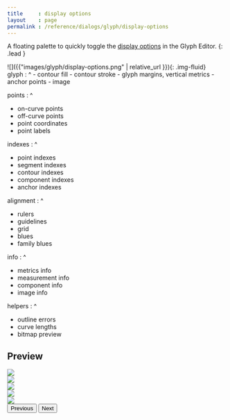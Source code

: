 ```yaml
---
title     : display options
layout    : page
permalink : /reference/dialogs/glyph/display-options
---
```


A floating palette to quickly toggle the [display options] in the Glyph Editor.
{: .lead }

[Display options]: https://www.robofont.com/documentation/workspace/glyph-editor/display-options/

<div class='row'>

<div class='col-sm-4' markdown='1'>
![]({{"images/glyph/display-options.png" | relative_url }}){: .img-fluid}
</div>

<div class='col-sm-8' markdown='1'>
glyph
: ^
  - contour fill
  - contour stroke
  - glyph margins, vertical metrics 
  - anchor points
  - image

points
: ^
  - on-curve points
  - off-curve  points
  - point coordinates
  - point labels

indexes
: ^
  - point indexes
  - segment indexes
  - contour indexes
  - component indexes
  - anchor indexes

alignment
: ^
  - rulers
  - guidelines
  - grid
  - blues
  - family blues

info 
: ^
  - metrics info
  - measurement info
  - component info
  - image info

helpers
: ^
  - outline errors
  - curve lengths
  - bitmap preview
</div>

</div>


Preview
-------

<div id='__display-options' class="carousel slide carousel-dark carousel-fade my-4" data-bs-ride="carousel">

<div class="carousel-inner">
  <div class="carousel-item active">
    <img src='{{"images/glyph/display-options_preview_1.png" | relative_url }}' class="d-block w-100">
  </div>
  <div class="carousel-item">
    <img src='{{"images/glyph/display-options_preview_3.png" | relative_url }}' class="d-block w-100">
  </div>
  <div class="carousel-item">
    <img src='{{"images/glyph/display-options_preview_4.png" | relative_url }}' class="d-block w-100">
  </div>
  <div class="carousel-item">
    <img src='{{"images/glyph/display-options_preview_5.png" | relative_url }}' class="d-block w-100">
  </div>
  <div class="carousel-item">
    <img src='{{"images/glyph/display-options_preview_2.png" | relative_url }}' class="d-block w-100">
  </div>
</div>

<button class="carousel-control-prev" type="button" data-bs-target="#__display-options" data-bs-slide="prev">
<span class="carousel-control-prev-icon" aria-hidden="true"></span>
<span class="visually-hidden">Previous</span>
</button>
<button class="carousel-control-next" type="button" data-bs-target="#__display-options" data-bs-slide="next">
<span class="carousel-control-next-icon" aria-hidden="true"></span>
<span class="visually-hidden">Next</span>
</button>

</div>
 
 
 
 

